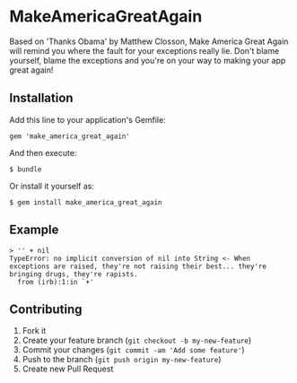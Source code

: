 # MakeAmericaGreatAgain

Based on 'Thanks Obama' by Matthew Closson, Make America Great Again will remind you where the fault for your exceptions really lie. Don't blame yourself, blame the exceptions and you're on your way to making your app great again!

## Installation

Add this line to your application's Gemfile:

    gem 'make_america_great_again'

And then execute:

    $ bundle

Or install it yourself as:

    $ gem install make_america_great_again

## Example

    > '' + nil
    TypeError: no implicit conversion of nil into String <- When exceptions are raised, they're not raising their best... they're bringing drugs, they're rapists.
      from (irb):1:in `+'


## Contributing

1. Fork it
2. Create your feature branch (`git checkout -b my-new-feature`)
3. Commit your changes (`git commit -am 'Add some feature'`)
4. Push to the branch (`git push origin my-new-feature`)
5. Create new Pull Request
